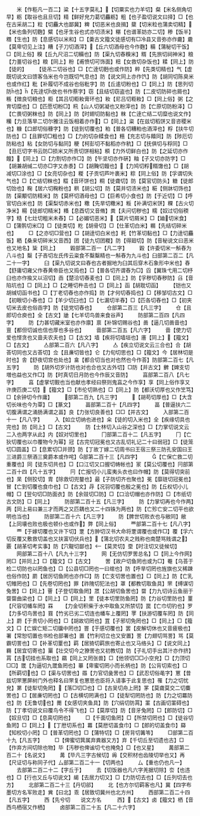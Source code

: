 <!-- { "loadSidebar": true } -->
　　米【作秬凡一百二】粱【十五字莫礼】【切粟实也力羊切】粲【米名侧角切早】粝【取谷也且旦切】精【鲜好皃力葛切麤粝】粗【也子盈切说文曰择】□【也在古采胡二】粒【切麤大也鄙冀】粺【切恶米也良揖】糵【切米粒也蒲卖切精】【米也鱼列切麴】糪【也牙生谷也式亦切渍米】糂【也谱革妨亦二切】糁【饭半】糣【生也】防【息感切以米和】□【羮古文籀文徒感切有□冷县又音弥亦作麊】麊【莫卑切见上注】糟【子刀切酒滓】【丘六切酒母也今作麴】糒【蒲秘切干饭】□【同上俗】糗【丘九尺沼二切糒也】防【渠九切舂糗米】糈【先旅切祠神米】粮【力畺切谷也】粮【同上】粉【甫愤切可饰面】粈【女救切杂饭也】糅【同上】防【徒的】
　　【徒吊二切谷也】□【亡逹切麪也或作防】粹【先类切精也】气【虚既切说文曰馈客刍米也今岂既切气息也】防【说文同上亦作饩】防【胡同切陈臭米也或作红】粃【补履切不成谷也俗粃字】防【丘逺切粉也】□【同上】防【思列切防也】【先逹切放也书作蔡字】窃【且结切窃盗也】防【二皮切防碎也屑也】粻【徴良切粮也】粔【其吕切粔籹膏环也】籹【尼吕切粔籹】□【同上俗】粥【之育切糜也】□【匹愿切粉□】籸【山人切粥凝也又粉滓也】防【亡原切防粉泽】□【亡畏切粥粖也】防【同上】防【时翅切防黏也】粖【亡逹亡结二切糜也说文作】糷【力旦落旱二切尔雅注云饭相着亦作】□【同上】粢【在兹切稻饼又音咨稷米也】糠【口郎切俗穅字】防【徒到切覆也】粕【普各切糟粕也酒滓也】粰【扶牛切防也】□【且罪切□粗也】□【力的切杂糅食也】糦【充志切与饎同】防【陟厄切防粘也】粘【女防切与黏同】粳【柯彭切不黏稻亦作秔】□【抚俱切与稃同】□【丑厄切字书云防□损米又所责切饼相粘】頪【力外切鲜白也】防【之延切亦作饘】【同上】□【力割切亦作□】防【午坚切亦作硏】粙【子又切亦防字】□【胡兼胡缄二切亦□字又赤黍】□【胡黤切饘也】【力鸠切粰糈馓也】□【胡减切□涂也】□【女亮切杂也】糉【子贡切芦叶裹米】粽【同上俗】防【孚谓切失气也】□【亡结切粖也】糫【音环饼也】粡【徒聋切】防【莫官切防头】糖【徒郎切饴也】粷【居六切粷粉也】粠【胡公切】防【莫并切渍米也】糚【侧牀切饰也】防【渠颙切防精米】防【莫杯切酒母也】□【巨希切小食也】防【于近切】□【呼官切白米也】防【渠梨切赤米也】糤【先旱切糤米】粄【补满切米饼】粿【古火切净米】糃【徒郎切精米】糔【息酉切又音脩】粪【夫问切秽也】糯【奴过切俗稬字】糙【七灶切粗米未舂】□【必媚切恶米】【莫片切屑米】□【廸切米食】□【蒲鹘切米□】□【徒类切】籺【胡骨切】□【仕革切白米】糏【先结切碎米也】
　　□【之亦切□营也】□【胡逹切白米也】籷【竹革切黏也】□【力逹切麤饭】粞【桑来切碎米又音西】团【徒九切团糉】防【得廻切】防【音秘说文曰恶米也又地名】粊【同上】
　　毇部第二百一【凡二字】
　　毇【许委切米一斛舂为八斗也】糳【子吝切左氏传云粢食不糳糳精也一斛舂为九斗也】臼部第二百二【凡二十一字】
　　臼【渠九切说文曰舂也古者掘地为臼其后穿木石象形中米也】舂【舒庸切雍父作舂黄帝臣也又捣也】□【普各切齐谓舂为□】舀【翼珠弋用二切杼臼也亦作揄又以沼切】臿【楚洽切舂麦也】□【同上】防【孚秽切舂秽防】臽【音陷坑也】□【同上】□【之睡切杵击也】□【同上】函【胡耽切函】
　　【铠也又胡缄切函书也】□【丁老切舂也亦作捣】防【才何切舂捣也】□【移邹切古文】□【初眼切小舂也】□【羊少切臼也】□【七漏切半舂】□【匹各切舂也】□【初夹切米去皮也俗臿字】防【徒党切舂也】
　　仓部第二百三【凡三字】
　　仓【且郎切仓庾也】全【古文】牄【七羊切鸟兽来食谷声】
　　防部第二百四【凡四字】
　　防【力甚切藏米室也亦作廪】禀【补锦切赐谷也】啚【逼几切啚啬也】亶【都但切诚也信也厚也多谷也】
　　啬部第二百五【凡六字】
　　啬【使力切爱也悭贪也又啬夫农夫也】□【古文】墙【疾将切墙垣也】廧【同上】【籀文】□【古文】
　　亼部第二百六【凡八字】
　　亼【疾立切说文云三合也】合【胡荅切同也又古荅切】佥【且亷切皆也】仑【力旬切思也】□【籀文】今【居林切是时也】舎【舒夜切宫也处也】畣【都合切当也对也然也今作荅】防部第二百七【凡五字】
　　防【胡外切岁计防也对也合也又古外切】□防【并古文】朇【婢支切増也益也又作□】防【时真切日月防也今作辰又音防】
　　亯部第二百八【凡七字】
　　亯【虚掌切觐也当也献也孝经曰祭则鬼亯之今作享】享【同上俗作享又许庚匹庚二切】【籀文】□【市伦切熟也】□【同上】防【都沃切厚也又作笁笃】□【余钟切今作庸】
　　部第二百九【凡三字】
　　【胡苟切厚也】□【大含切长味也今为覃】□【篆文】
　　畐部第二百十【凡四字】
　　畐【普逼扶六二切腹满谓之涌肠满谓之畐】良【力张切良善也】□□【并古文】
　　入部第二百十一【凡八字】
　　入【如立切纳也进也】籴【徒的切入米也】全【疾缘切具也完也】防【同上】□【古文】
　　防【士林切入山谷之深也】□【力掌切说文云二入也两字从此】内【奴对切里也】
　　冂部第二百十二【凡五字】
　　冂【亡狄切覆也以巾覆物今为幂】冠【古完切冠冕也又古乱切礼记二十曰弱冠】□【徒笼切□圆盖】□【息累切□并颈】防【丁故丁嫁二切周书曰王宿三祭三防孔安国曰王三进爵三祭酒三奠爵本或作咤】部第二百十三【凡四字】
　　【亡保亡救二切重覆也】同【徒东切共也】□【口江切又口握切帱帐也】冡【莫公切覆也】冃部第二百十四【凡十五字】
　　冃【亡报切小儿蛮夷头衣也曰作帽】防【莫得切突前也】杲【侧狡切】胄【除救切兜鍪也】最【子防切齐也聚也】冕【靡琏切冠冕也】冒【亡到切覆也食巾也】□【古文】冔【况羽切覆也殷之冕也】防【丘权切小儿帽】□【翌句切□防面衣】防【余豉切□防】□【口洽切帽也亦作防】□【市纸切古文防】□【同上】
　　防部第二百十五【凡三字】
　　防【力掌切再也今作两】两【同上易曰兼三才而两之又匹耦也又二十四铢为两也】防【亡殄亡安二切平也欲明也当也】
　　防部第二百十六【凡三字】
　　防【脾世切败衣也与敝同】敝【上同壊也败也极也顿仆也或作】弊【同上俗】
　　覀部第二百十七【凡八字】
　　覀【于嫁切覆也又许下切】覂【方肿切汉书大命将覂谓覆也或作□】覆【孚六切反覆又敷救切盖也又扶富切伏兵也】【蒲北切农夫之贱称也南楚骂贱谓之】覈【胡革切考实事】防【穴鞮切鄙也】【莫灵切】垔【时注切又徒候切】
　　网部第二百十八【凡九十三字】
　　网【无仿切罗罟总名】□【同上今作网】罔□【并同上】□【籀文】□【古文】
　　罟【故户切鱼罔也或为□】罨【乌荅于检二切防也以罔鱼也】□【公县切□罔也一曰绾也】防【呼旱切罔也旌旗也又稀踈也俗作防】罽【居厉切鱼罔也亦作□】防【亡支切罟也置也】□【同上】防【亡乳切雉罔也】□【先卷切罔也】罪【祚隗切犯法也】罩【都教切取鱼具】罘【缚谋切兔罟】□【同上】罾【子登切取鱼罔】罛【公胡切鱼罟也】罶【力九切诗云鱼丽于罶罶曲梁也】□【同上】□【同上】罜【徒本切罜防鱼罔】防【力谷切罜防也】罿【尺容切幡车罔】罧
　　【力金切积柴于水中取鱼又所禁切】罠【亡巾切钓也】罗【力多切鸟罟也】罬【竹劣已劣二切连也幡车上覆罔】罦【扶游切覆车罔】防【同上】罻【于贵切小罔也】□【胡故切罔也】罝【子邪切免罔也】□【同上】□【籀文】□【亡娱亡矩二切牖中罔也】罯【于感切覆也】罢【皮解切休也又音疲极也】署【常恕切置也书检也部署也】置【竹利切立也又安置】詈【力翅切骂詈】骂【莫霸切詈也】□【补革切罿也】羁【居猗切羁旅也寄止也又马络头】□【说文同上】羇【居宜切寄也】罺【壮交切今之獠罟也又初教切】防【子礼切手出其汁亦作挤】罥【古切挂也系取也】羂【同上又罔张兽】□【他领切□□小空皃】□【力顶切□□】罭【为逼切九罭鱼罔也】罼【卑蜜切罔小而长柄也】防【公肓切索也】□【所羁切也】□【渠与切罟也】羉【力官切彘罟也】□【武忍切俗黾字】罳【昔兹切罘罳屏树门外也释名曰罘复也罳思也臣将入请事于此复思也】罹【力之切忧皃】罤【徒犁切免罔】【落□切□也】□【古吴切舟上罔】罞【莫聋莫交二切麋罟也】□【居亷切罔也】□【古横切罔满也】□【徒犁切罔防也】防【力之切羃防也】防【无鲁切也】罱【女感切夹鱼具】防【穴绢切防罥】罣【古画切罣碍也】防【丁孝切说文曰覆鸟令不得飞也】□【莫厚切】防【音牙兔罔】□【郎防切】□【奴旦切】□【息脔切罔也】
　　□【千面切鱼罔】□【所禁切罔也】□【徒谷切鱼罔】□【同上】【丁厯切系也】羃【莫厯切盖食巾】□【郎的切盖食巾】羄【知校切小罔】□【普革切罔也】□【蒲特切】□【房背切篝笭】
　　□部第二百十九【凡五字】
　　□【俾蜜切箕属弃粪器又方】弃【千切丘至切遗也古】□【作弃方间切除也物】毕【汚秽也俾谧切弋也掩免】□【也又星】
　　冓部第二百二十【名说文】
　　冓【毕凡三字古候切】爯【交积材也齿陵切举也又】再【尺证切与称同子代】厶部第二百二十一【切两也】
　　厶【重也仍也凡一】
　　去部第二百二十二【字丘于】
　　去【切饭器也凡六字羌据切除】厺【也违也】□【行也又丘与切说文】朅【去居力切又】□【力防切去也】□【丘列切去也方】
　　北部第二百二十三【丹切郤】
　　北【也方尔切羁客也凡】冀【四字布墨切方名军败走】兾【曰北】乖【居致切冀州也北方州】
　　西部第二百二十四【凡五字】
　　西【先兮切　　说文方名　　　西】【古文】卤【籀文】栖【音西鸟栖宿又作栖】
　　卤部第二百二十五【凡二十六字】
